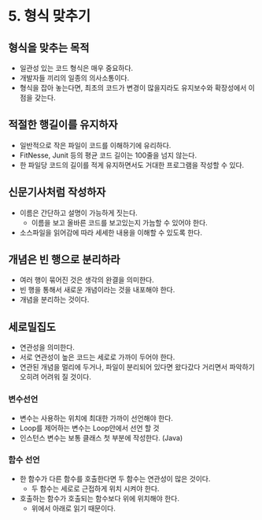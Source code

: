 # 5. 형식 맞추기

## 형식을 맞추는 목적
- 일관성 있는 코드 형식은 매우 중요하다.
- 개발자들 끼리의 일종의 의사소통이다.
- 형식을 잡아 놓는다면, 최초의 코드가 변경이 많을지라도 유지보수와 확장성에서 이점을 갖는다.

## 적절한 행길이를 유지하자
- 일반적으로 작은 파일이 코드를 이해하기에 유리하다.
- FitNesse, Junit 등의 평균 코드 길이는 100줄을 넘지 않는다.
- 한 파일당 코드의 길이를 적게 유지하면서도 거대한 프로그램을 작성할 수 있다.

## 신문기사처럼 작성하자
- 이름은 간단하고 설명이 가능하게 짓는다.
  - 이름을 보고 올바른 코드를 보고있는지 가늠할 수 있어야 한다.
- 소스파일을 읽어감에 따라 세세한 내용을 이해할 수 있도록 한다.

## 개념은 빈 행으로 분리하라
- 여러 행이 묶어진 것은 생각의 완결을 의미한다.
- 빈 행을 통해서 새로운 개념이라는 것을 내포해야 한다.
- 개념을 분리하는 것이다.

## 세로밀집도
- 연관성을 의미한다.
- 서로 연관성이 높은 코드는 세로로 가까이 두어야 한다.
- 연관된 개념을 멀리에 두거나, 파일이 분리되어 있다면 왔다갔다 거리면서 파악하기 오히려 어려워 질 것이다.

### 변수선언
- 변수는 사용하는 위치에 최대한 가까이 선언해야 한다.
- Loop를 제어하는 변수는 Loop안에서 선언 할 것
- 인스턴스 변수는 보통 클래스 첫 부분에 작성한다. (Java)

### 함수 선언
- 한 함수가 다른 함수를 호출한다면 두 함수는 연관성이 많은 것이다.
  - 두 함수는 세로로 근접하게 위치 시켜야 한다.
- 호출하는 함수가 호출되는 함수보다 위에 위치해야 한다.
  - 위에서 아래로 읽기 때문이다.

